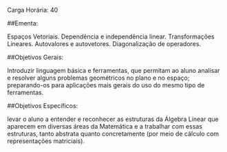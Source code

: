 Carga Horária: 40

##Ementa:

Espaços Vetoriais. Dependência e independência linear. Transformações Lineares. Autovalores e autovetores. Diagonalização de operadores.

##Objetivos Gerais:

Introduzir linguagem básica e ferramentas, que permitam ao aluno analisar e resolver alguns problemas geométricos no plano e no espaço; preparando-os para aplicações mais gerais do uso do mesmo tipo de ferramentas.

##Objetivos Específicos:

levar o aluno a entender e reconhecer as estruturas da Álgebra Linear que aparecem em diversas áreas da Matemática e a trabalhar com essas estruturas, tanto abstrata quanto concretamente (por meio de cálculo com representações matriciais).
